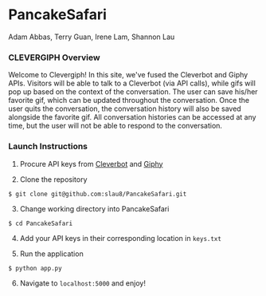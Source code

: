 # PancakeSafari
Adam Abbas, Terry Guan, Irene Lam, Shannon Lau

### CLEVERGIPH Overview
Welcome to Clevergiph! In this site, we've fused the Cleverbot and Giphy APIs. Visitors will be able to talk to a Cleverbot (via API calls), while gifs will pop up based on the context of the conversation. The user can save his/her favorite gif, which can be updated throughout the conversation. Once the user quits the conversation, the conversation history will also be saved alongside the favorite gif. All conversation histories can be accessed at any time, but the user will not be able to respond to the conversation.

### Launch Instructions
1. Procure API keys from [Cleverbot](https://www.cleverbot.com/api/) and [Giphy](https://developers.giphy.com)

2. Clone the repository
```
$ git clone git@github.com:slau8/PancakeSafari.git
```

3. Change working directory into PancakeSafari
```
$ cd PancakeSafari
```

4. Add your API keys in their corresponding location in ``` keys.txt ```

5. Run the application
```
$ python app.py
```

6. Navigate to ```localhost:5000``` and enjoy!